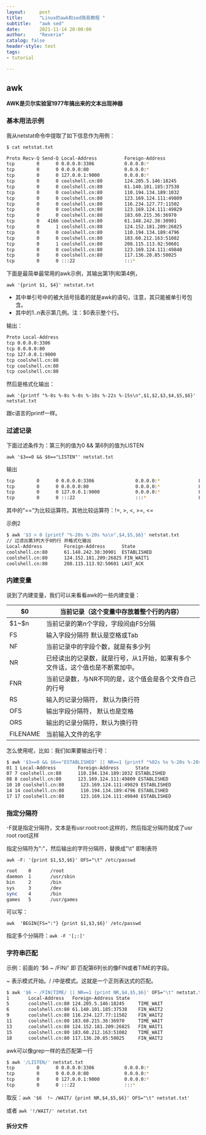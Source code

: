 ```yaml
---
layout:     post
title:      "Linux的awk和sed简易教程 "
subtitle:   "awk sed"
date:       2021-11-14 20:00:00
author:     "Reverie"
catalog: false
header-style: text
tags:
- tutorial

---
```




## awk

**AWK是贝尔实验室1977年搞出来的文本出现神器**

### 基本用法示例

我从netstat命令中提取了如下信息作为用例：

```bash
$ cat netstat.txt

Proto Recv-Q Send-Q Local-Address          Foreign-Address             State
tcp        0      0 0.0.0.0:3306           0.0.0.0:*                   LISTEN
tcp        0      0 0.0.0.0:80             0.0.0.0:*                   LISTEN
tcp        0      0 127.0.0.1:9000         0.0.0.0:*                   LISTEN
tcp        0      0 coolshell.cn:80        124.205.5.146:18245         TIME_WAIT
tcp        0      0 coolshell.cn:80        61.140.101.185:37538        FIN_WAIT2
tcp        0      0 coolshell.cn:80        110.194.134.189:1032        ESTABLISHED
tcp        0      0 coolshell.cn:80        123.169.124.111:49809       ESTABLISHED
tcp        0      0 coolshell.cn:80        116.234.127.77:11502        FIN_WAIT2
tcp        0      0 coolshell.cn:80        123.169.124.111:49829       ESTABLISHED
tcp        0      0 coolshell.cn:80        183.60.215.36:36970         TIME_WAIT
tcp        0   4166 coolshell.cn:80        61.148.242.38:30901         ESTABLISHED
tcp        0      1 coolshell.cn:80        124.152.181.209:26825       FIN_WAIT1
tcp        0      0 coolshell.cn:80        110.194.134.189:4796        ESTABLISHED
tcp        0      0 coolshell.cn:80        183.60.212.163:51082        TIME_WAIT
tcp        0      1 coolshell.cn:80        208.115.113.92:50601        LAST_ACK
tcp        0      0 coolshell.cn:80        123.169.124.111:49840       ESTABLISHED
tcp        0      0 coolshell.cn:80        117.136.20.85:50025         FIN_WAIT2
tcp        0      0 :::22                  :::*                        LISTEN
```



下面是最简单最常用的awk示例，其输出第1列和第4例，

`awk '{print $1, $4}' netstat.txt`

- 其中单引号中的被大括号括着的就是awk的语句，注意，其只能被单引号包含。
- 其中的$1..$n表示第几例。注：$0表示整个行。

输出：

```bash
Proto Local-Address
tcp 0.0.0.0:3306
tcp 0.0.0.0:80
tcp 127.0.0.1:9000
tcp coolshell.cn:80
tcp coolshell.cn:80
tcp coolshell.cn:80
```

然后是格式化输出：

`awk '{printf "%-8s %-8s %-8s %-18s %-22s %-15s\n",$1,$2,$3,$4,$5,$6}' netstat.txt`

跟c语言的printf一样。

### 过滤记录

下面过滤条件为：第三列的值为0 && 第6列的值为LISTEN

`awk '$3==0 && $6=="LISTEN"' netstat.txt`

输出

```bash
tcp        0      0 0.0.0.0:3306               0.0.0.0:*              LISTEN
tcp        0      0 0.0.0.0:80                 0.0.0.0:*              LISTEN
tcp        0      0 127.0.0.1:9000             0.0.0.0:*              LISTEN
tcp        0      0 :::22                      :::*                   LISTEN 
```

其中的“==”为比较运算符。其他比较运算符：!=, >, <, >=, <=

示例2

```bash
$ awk '$3 > 0 {printf "%-20s %-20s %s\n",$4,$5,$6}' netstat.txt  
// 过滤出第3列大于0的行 并格式化输出
Local-Address        Foreign-Address      State
coolshell.cn:80      61.148.242.38:30901  ESTABLISHED
coolshell.cn:80      124.152.181.209:26825 FIN_WAIT1
coolshell.cn:80      208.115.113.92:50601 LAST_ACK
```

### 内建变量

说到了内建变量，我们可以来看看awk的一些内建变量：

| $0       | 当前记录（这个变量中存放着整个行的内容）                     |
| -------- | ------------------------------------------------------------ |
| \$1~\$n  | 当前记录的第n个字段，字段间由FS分隔                          |
| FS       | 输入字段分隔符 默认是空格或Tab                               |
| NF       | 当前记录中的字段个数，就是有多少列                           |
| NR       | 已经读出的记录数，就是行号，从1开始，如果有多个文件话，这个值也是不断累加中。 |
| FNR      | 当前记录数，与NR不同的是，这个值会是各个文件自己的行号       |
| RS       | 输入的记录分隔符， 默认为换行符                              |
| OFS      | 输出字段分隔符， 默认也是空格                                |
| ORS      | 输出的记录分隔符，默认为换行符                               |
| FILENAME | 当前输入文件的名字                                           |

怎么使用呢，比如：我们如果要输出行号：

```bash
$ awk '$3==0 && $6=="ESTABLISHED" || NR==1 {printf "%02s %s %-20s %-20s %s\n",NR, FNR, $4,$5,$6}' netstat.txt
01 1 Local-Address        Foreign-Address      State
07 7 coolshell.cn:80      110.194.134.189:1032 ESTABLISHED
08 8 coolshell.cn:80      123.169.124.111:49809 ESTABLISHED
10 10 coolshell.cn:80      123.169.124.111:49829 ESTABLISHED
14 14 coolshell.cn:80      110.194.134.189:4796 ESTABLISHED
17 17 coolshell.cn:80      123.169.124.111:49840 ESTABLISHED
```

### 指定分隔符

-F就是指定分隔符，文本是有usr:root:root:这样的，然后指定分隔符就成了usr root root这样

指定分隔符为":"，然后输出的字符分隔符，替换成"\\t" 即制表符

`awk -F: '{print $1,$3,$6}' OFS="\t" /etc/passwd`

```bash
root    0       /root
daemon  1       /usr/sbin
bin     2       /bin
sys     3       /dev
sync    4       /bin
games   5       /usr/games
```

可以写：

`awk  'BEGIN{FS=":"} {print $1,$3,$6}' /etc/passwd`

指定多个分隔符：`awk -F '[;:]'`

### 字符串匹配

示例：前面的 '$6 ~ /FIN/' 即 匹配第6列长的像FIN或者TIME的字段。

~ 表示模式开始。/ /中是模式。这就是一个正则表达式的匹配。

```bash
$ awk '$6 ~ /FIN|TIME/ || NR==1 {print NR,$4,$5,$6}' OFS="\t" netstat.txt
1       Local-Address   Foreign-Address State
5       coolshell.cn:80 124.205.5.146:18245     TIME_WAIT
6       coolshell.cn:80 61.140.101.185:37538    FIN_WAIT2
9       coolshell.cn:80 116.234.127.77:11502    FIN_WAIT2
11      coolshell.cn:80 183.60.215.36:36970     TIME_WAIT
13      coolshell.cn:80 124.152.181.209:26825   FIN_WAIT1
15      coolshell.cn:80 183.60.212.163:51082    TIME_WAIT
18      coolshell.cn:80 117.136.20.85:50025     FIN_WAIT2
```

awk可以像grep一样的去匹配第一行

```bash
$ awk '/LISTEN/' netstat.txt
tcp        0      0 0.0.0.0:3306           0.0.0.0:*                   LISTEN
tcp        0      0 0.0.0.0:80             0.0.0.0:*                   LISTEN
tcp        0      0 127.0.0.1:9000         0.0.0.0:*                   LISTEN
tcp        0      0 :::22                  :::*                        LISTEN
```

取反：` awk '$6  !~ /WAIT/ {print NR,$4,$5,$6}' OFS="\t" netstat.txt' `

或者 `awk '!/WAIT/' netstat.txt`

#### 拆分文件

